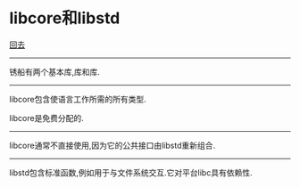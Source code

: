 # libcore和libstd

[回去](toc/default.html)

---

锈船有两个基本库,库和库.

---

libcore包含使语言工作所需的所有类型.

libcore是免费分配的.

---

libcore通常不直接使用,因为它的公共接口由libstd重新组合.

---

libstd包含标准函数,例如用于与文件系统交互.它对平台libc具有依赖性.
